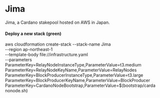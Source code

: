 # Jima
Jima, a Cardano stakepool hosted on AWS in Japan.

#### Deploy a new stack (green)

aws cloudformation create-stack --stack-name Jima \
	--region ap-northeast-1 \
	--template-body file://infrastructure.yaml \
	--parameters \
		ParameterKey=RelayNodeInstanceType,ParameterValue=t3.medium \
		ParameterKey=RelayNodeKeyName,ParameterValue=RelayNodes \
		ParameterKey=BlockProducerInstanceType,ParameterValue=t3.large \
		ParameterKey=BlockProducerKeyName,ParameterValue=BlockProducer \
		ParameterKey=CardanoNodeBootstrap,ParameterValue=$(bootstrap/cardanonode.sh)